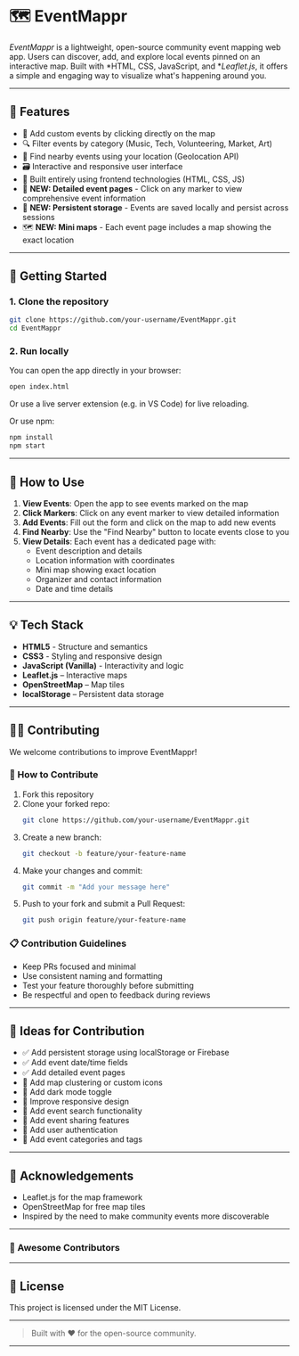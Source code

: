 # 🗺 EventMappr

*EventMappr* is a lightweight, open-source community event mapping web app. Users can discover, add, and explore local events pinned on an interactive map. Built with *HTML, CSS, JavaScript, and **Leaflet.js*, it offers a simple and engaging way to visualize what's happening around you.

---

## 🌟 Features

- 📍 Add custom events by clicking directly on the map
- 🔍 Filter events by category (Music, Tech, Volunteering, Market, Art)
- 🧭 Find nearby events using your location (Geolocation API)
- 🗃 Interactive and responsive user interface
- 🧩 Built entirely using frontend technologies (HTML, CSS, JS)
- 📄 **NEW: Detailed event pages** - Click on any marker to view comprehensive event information
- 💾 **NEW: Persistent storage** - Events are saved locally and persist across sessions
- 🗺️ **NEW: Mini maps** - Each event page includes a map showing the exact location

---

## 🚀 Getting Started

### 1. Clone the repository

```bash
git clone https://github.com/your-username/EventMappr.git
cd EventMappr
```

### 2. Run locally

You can open the app directly in your browser:

```bash
open index.html
```

Or use a live server extension (e.g. in VS Code) for live reloading.

Or use npm:

```bash
npm install
npm start
```

---

## 📱 How to Use

1. **View Events**: Open the app to see events marked on the map
2. **Click Markers**: Click on any event marker to view detailed information
3. **Add Events**: Fill out the form and click on the map to add new events
4. **Find Nearby**: Use the "Find Nearby" button to locate events close to you
5. **View Details**: Each event has a dedicated page with:
   - Event description and details
   - Location information with coordinates
   - Mini map showing exact location
   - Organizer and contact information
   - Date and time details

---

## 💡 Tech Stack

- **HTML5** - Structure and semantics
- **CSS3** - Styling and responsive design
- **JavaScript (Vanilla)** - Interactivity and logic
- **Leaflet.js** – Interactive maps
- **OpenStreetMap** – Map tiles
- **localStorage** – Persistent data storage

---

## 🧑‍💻 Contributing

We welcome contributions to improve EventMappr!

### 📌 How to Contribute

1. Fork this repository
2. Clone your forked repo:
   ```bash
   git clone https://github.com/your-username/EventMappr.git
   ```
3. Create a new branch:
   ```bash
   git checkout -b feature/your-feature-name
   ```
4. Make your changes and commit:
   ```bash
   git commit -m "Add your message here"
   ```
5. Push to your fork and submit a Pull Request:
   ```bash
   git push origin feature/your-feature-name
   ```

### 📋 Contribution Guidelines

- Keep PRs focused and minimal
- Use consistent naming and formatting
- Test your feature thoroughly before submitting
- Be respectful and open to feedback during reviews

---

## 🔧 Ideas for Contribution

- ✅ Add persistent storage using localStorage or Firebase
- ✅ Add event date/time fields
- ✅ Add detailed event pages
- 🔄 Add map clustering or custom icons
- 🔄 Add dark mode toggle
- 🔄 Improve responsive design
- 🔄 Add event search functionality
- 🔄 Add event sharing features
- 🔄 Add user authentication
- 🔄 Add event categories and tags

---

## 🙌 Acknowledgements

- Leaflet.js for the map framework
- OpenStreetMap for free map tiles
- Inspired by the need to make community events more discoverable

---

### 🌟 Awesome Contributors



---

## 📄 License

This project is licensed under the MIT License.

---

> Built with ❤️ for the open-source community.



---
